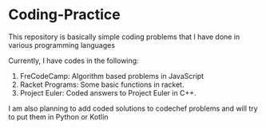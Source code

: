 # Coding-Practice
This repository is basically simple coding problems that I have done in various programming languages

Currently, I have codes in the following:
1. FreCodeCamp: Algorithm based problems in JavaScript
2. Racket Programs: Some basic functions in racket.
3. Project Euler: Coded answers to Project Euler in C++.


I am also planning to add coded solutions to codechef problems and will try to put them in Python or Kotlin
